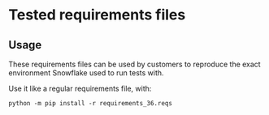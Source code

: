 # Tested requirements files

## Usage

These requirements files can be used by customers to reproduce the exact environment
Snowflake used to run tests with.

Use it like a regular requirements file, with:

```shell
python -m pip install -r requirements_36.reqs
```
